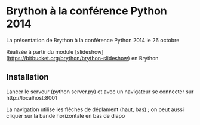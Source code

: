Brython à la conférence Python 2014
===================================
La présentation de Brython à la conférence Python 2014 le 26 octobre

Réalisée à partir du module [slideshow]
(https://bitbucket.org/brython/brython-slideshow) en Brython

Installation
------------
Lancer le serveur (python server.py) et avec un navigateur se connecter sur 
http://localhost:8001

La navigation utilise les flèches de déplament (haut, bas) ; on peut aussi
cliquer sur la bande horizontale en bas de diapo
